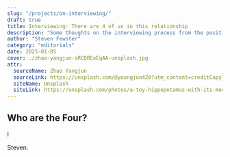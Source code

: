 ```yaml
---
slug: "/projects/on-interviewing/"
draft: true
title: Interviewing: There are 4 of us in this relationship
description: "Some thoughts on the interviewing process from the position of a lower middle manager"
author: "Steven Fewster"
category: "editorials"
date: 2025-01-05
cover: ./zhao-yangjun-sRCDREoEqAA-unsplash.jpg
attr:
  sourceName: Zhao Yangjun
  sourceLink: https://unsplash.com/@youngjun420?utm_content=creditCopyText&utm_medium=referral&utm_source=unsplash
  siteName: Unsplash
  siteLink: https://unsplash.com/photos/a-toy-hippopotamus-with-its-mouth-open-sRCDREoEqAA?utm_content=creditCopyText&utm_medium=referral&utm_source=unsplash
---
```


## Who are the Four?

I

Steven.
